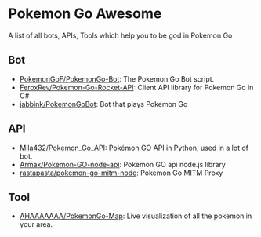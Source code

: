 # Pokemon Go Awesome

A list of all bots, APIs, Tools which help you to be god in Pokemon Go

## Bot

* [PokemonGoF/PokemonGo-Bot](https://github.com/PokemonGoF/PokemonGo-Bot): The Pokemon Go Bot script.
* [FeroxRev/Pokemon-Go-Rocket-API](https://github.com/FeroxRev/Pokemon-Go-Rocket-API): Client API library for Pokemon Go in C#
* [jabbink/PokemonGoBot](https://github.com/jabbink/PokemonGoBot): Bot that plays Pokemon Go

## API

* [Mila432/Pokemon_Go_API](https://github.com/Mila432/Pokemon_Go_API): Pokémon GO API in Python, used in a lot of bot.
* [Armax/Pokemon-GO-node-api](https://github.com/Armax/Pokemon-GO-node-api): Pokemon GO api node.js library
* [rastapasta/pokemon-go-mitm-node](https://github.com/rastapasta/pokemon-go-mitm-node): Pokemon Go MITM Proxy

## Tool

* [AHAAAAAAA/PokemonGo-Map](https://github.com/AHAAAAAAA/PokemonGo-Map): Live visualization of all the pokemon in your area.
